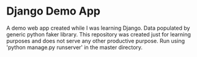 # Django Demo App
A demo web app created while I was learning Django. 
Data populated by generic python faker library.
This repository was created just for learning purposes and does not serve any other productive purpose.
Run using 'python manage.py runserver' in the master directory.
